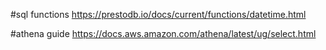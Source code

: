 #sql functions
https://prestodb.io/docs/current/functions/datetime.html


#athena guide
https://docs.aws.amazon.com/athena/latest/ug/select.html
